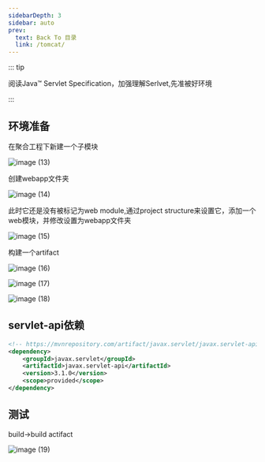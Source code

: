 ```yaml
---
sidebarDepth: 3
sidebar: auto
prev:
  text: Back To 目录
  link: /tomcat/
---
```




::: tip

阅读Java™ Servlet Specification，加强理解Serlvet,先准被好环境

:::

## 环境准备

在聚合工程下新建一个子模块

![image (13)](https://gitee.com/q10viking/PictureRepos/raw/master/images//202112042047091.jpg)

创建webapp文件夹

![image (14)](https://gitee.com/q10viking/PictureRepos/raw/master/images//202112042050301.jpg)

此时它还是没有被标记为web module,通过project structure来设置它，添加一个web模块，并修改设置为webapp文件夹

![image (15)](https://gitee.com/q10viking/PictureRepos/raw/master/images//202112042057911.jpg)

构建一个artifact

![image (16)](https://gitee.com/q10viking/PictureRepos/raw/master/images//202112042100122.jpg)

![image (17)](https://gitee.com/q10viking/PictureRepos/raw/master/images//202112042101188.jpg)

![image (18)](https://gitee.com/q10viking/PictureRepos/raw/master/images//202112042103887.jpg)

## servlet-api依赖

```xml
<!-- https://mvnrepository.com/artifact/javax.servlet/javax.servlet-api -->
<dependency>
    <groupId>javax.servlet</groupId>
    <artifactId>javax.servlet-api</artifactId>
    <version>3.1.0</version>
    <scope>provided</scope>
</dependency>
```



## 测试

build->build actifact

![image (19)](https://gitee.com/q10viking/PictureRepos/raw/master/images//202112042105997.jpg)

